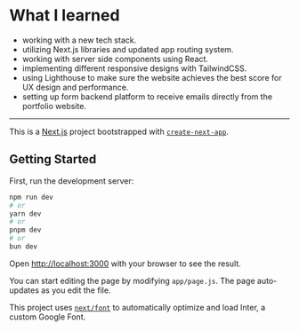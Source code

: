 # What I learned 
* working with a new tech stack.
* utilizing Next.js libraries and updated app routing system.
* working with server side components using React.
* implementing different responsive designs with TailwindCSS.
* using Lighthouse to make sure the website achieves the best score for UX design and performance.
* setting up form backend platform to receive emails directly from the portfolio website.


***

This is a [Next.js](https://nextjs.org/) project bootstrapped with [`create-next-app`](https://github.com/vercel/next.js/tree/canary/packages/create-next-app).

## Getting Started

First, run the development server:

```bash
npm run dev
# or
yarn dev
# or
pnpm dev
# or
bun dev
```

Open [http://localhost:3000](http://localhost:3000) with your browser to see the result.

You can start editing the page by modifying `app/page.js`. The page auto-updates as you edit the file.

This project uses [`next/font`](https://nextjs.org/docs/basic-features/font-optimization) to automatically optimize and load Inter, a custom Google Font.

